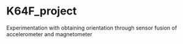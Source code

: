 # K64F_project
Experimentation with obtaining orientation through sensor fusion of accelerometer and magnetometer
